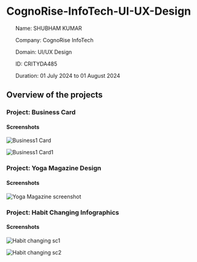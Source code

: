 # CognoRise-InfoTech-UI-UX-Design

<ul>Name: SHUBHAM KUMAR</ul>
<ul>Company: CognoRise InfoTech</ul>
<ul>Domain: UI/UX Design</ul>
<ul>ID: CRITYDA485</ul>
<ul>Duration: 01 July 2024 to 01 August 2024</ul>

<h2>Overview of the projects</h2>

<h3>Project: Business Card </h3>
<h4>Screenshots</h4>

![Business1 Card](https://github.com/user-attachments/assets/76a32beb-8f6d-4b5d-a7af-beaf864293d2)

![Business1  Card1 ](https://github.com/user-attachments/assets/d19ddef6-edbb-46b6-83fa-ed6e279a564e)


<h3>Project: Yoga Magazine Design </h3>
<h4>Screenshots</h4>

![Yoga Magazine screenshot](https://github.com/user-attachments/assets/d1f69d94-8b32-41ee-80cf-1164ace71785)


<h3>Project: Habit Changing Infographics</h3>
<h4>Screenshots</h4>

![Habit changing sc1](https://github.com/user-attachments/assets/731ac03f-812e-4861-aecc-9834da747ae9)

![Habit changing sc2](https://github.com/user-attachments/assets/c1996888-7ff4-4eb7-a905-548e5e06cab1)
